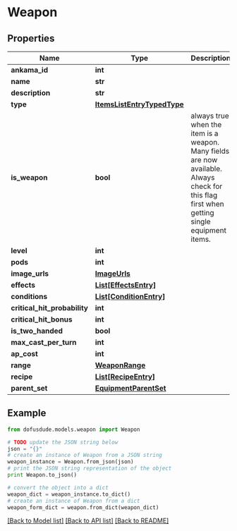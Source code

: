 # Weapon


## Properties
Name | Type | Description | Notes
------------ | ------------- | ------------- | -------------
**ankama_id** | **int** |  | [optional] 
**name** | **str** |  | [optional] 
**description** | **str** |  | [optional] 
**type** | [**ItemsListEntryTypedType**](ItemsListEntryTypedType.md) |  | [optional] 
**is_weapon** | **bool** | always true when the item is a weapon. Many fields are now available. Always check for this flag first when getting single equipment items. | [optional] 
**level** | **int** |  | [optional] 
**pods** | **int** |  | [optional] 
**image_urls** | [**ImageUrls**](ImageUrls.md) |  | [optional] 
**effects** | [**List[EffectsEntry]**](EffectsEntry.md) |  | [optional] 
**conditions** | [**List[ConditionEntry]**](ConditionEntry.md) |  | [optional] 
**critical_hit_probability** | **int** |  | [optional] 
**critical_hit_bonus** | **int** |  | [optional] 
**is_two_handed** | **bool** |  | [optional] 
**max_cast_per_turn** | **int** |  | [optional] 
**ap_cost** | **int** |  | [optional] 
**range** | [**WeaponRange**](WeaponRange.md) |  | [optional] 
**recipe** | [**List[RecipeEntry]**](RecipeEntry.md) |  | [optional] 
**parent_set** | [**EquipmentParentSet**](EquipmentParentSet.md) |  | [optional] 

## Example

```python
from dofusdude.models.weapon import Weapon

# TODO update the JSON string below
json = "{}"
# create an instance of Weapon from a JSON string
weapon_instance = Weapon.from_json(json)
# print the JSON string representation of the object
print Weapon.to_json()

# convert the object into a dict
weapon_dict = weapon_instance.to_dict()
# create an instance of Weapon from a dict
weapon_form_dict = weapon.from_dict(weapon_dict)
```
[[Back to Model list]](../README.md#documentation-for-models) [[Back to API list]](../README.md#documentation-for-api-endpoints) [[Back to README]](../README.md)


